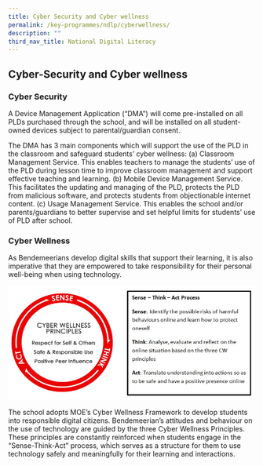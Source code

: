 ```yaml
---
title: Cyber Security and Cyber wellness
permalink: /key-programmes/ndlp/cyberwellness/
description: ""
third_nav_title: National Digital Literacy
---
```


## **Cyber-Security and Cyber wellness**

### Cyber Security

A Device Management Application (“DMA”) will come pre-installed on all PLDs purchased through the school, and will be installed on all student-owned devices subject to parental/guardian consent. 

The DMA has 3 main components which will support the use of the PLD in the classroom and safeguard students’ cyber wellness:
(a)   Classroom Management Service. This enables teachers to manage the students’ use of the PLD during lesson time to improve classroom management and support effective teaching and learning.
(b)   Mobile Device Management Service. This facilitates the updating and managing of the PLD, protects the PLD from malicious software, and protects students from objectionable internet content.
(c)   Usage Management Service. This enables the school and/or parents/guardians to better supervise and set helpful limits for students’ use of PLD after school.

### Cyber Wellness

As Bendemeerians develop digital skills that support their learning, it is also imperative that they are empowered to take responsibility for their personal well-being when using technology.

![Cyber Wellness Principles](/images/Keyprogrammes/Ndlp/35-cyberwellframe.jpeg)

The school adopts MOE’s Cyber Wellness Framework to develop students into responsible digital citizens. Bendemeerian’s attitudes and behaviour on the use of technology are guided by the three Cyber Wellness Principles. These principles are constantly reinforced when students engage in the “Sense-Think-Act” process, which serves as a structure for them to use technology safely and meaningfully for their learning and interactions.